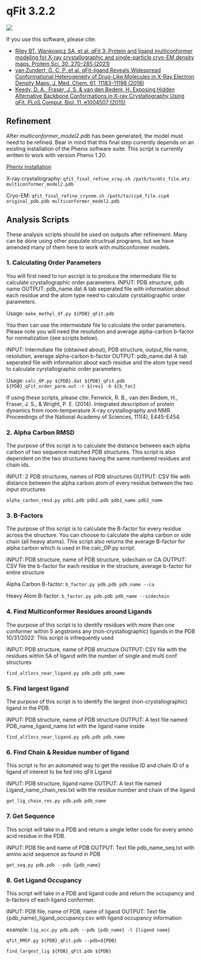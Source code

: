 # qFit 3.2.2

![](https://github.com/ExcitedStates/qfit-3.0/workflows/tests/badge.svg)

If you use this software, please cite:
- [Riley BT, Wankowicz SA, et al. qFit 3: Protein and ligand multiconformer modeling for X-ray crystallographic and single-particle cryo-EM density maps. Protein Sci. 30, 270–285 (2021)](https://dx.doi.org/10.1002/pro.4001)
- [van Zundert, G. C. P. et al. qFit-ligand Reveals Widespread Conformational Heterogeneity of Drug-Like Molecules in X-Ray Electron Density Maps. J. Med. Chem. 61, 11183–11198 (2018)](https://dx.doi.org/10.1021/acs.jmedchem.8b01292)
- [Keedy, D. A., Fraser, J. S. & van den Bedem, H. Exposing Hidden Alternative Backbone Conformations in X-ray Crystallography Using qFit. PLoS Comput. Biol. 11, e1004507 (2015)](https://dx.doi.org/10.1371/journal.pcbi.1004507)

## Refinement
After *multiconformer_model2.pdb* has been generated, the model must need to be refined. Bear in mind that this final step currently depends on an existing installation of the Phenix software suite. This script is currently written to work with version Phenix 1.20.

[Phenix installation](https://phenix-online.org/documentation/install-setup-run.html)

X-ray crystallography:
`qfit_final_refine_xray.sh /path/to/mtz_file.mtz multiconformer_model2.pdb`

Cryo-EM: 
`qfit_final_refine_cryoem.sh /path/to/ccp4_file.ccp4 original_pdb.pdb multiconformer_model2.pdb`


## Analysis Scripts
These analysis scripts should be used on outputs after refinement. Many can be done using other populate structrual programs, but we have amended many of them here to work with multiconformer models. 

### 1. Calculating Order Parameters
You will first need to run ascript is to produce the intermediate file to calculate crystallographic order parameters. 
INPUT: PDB structure, pdb name
OUTPUT: pdb_name.dat A tab seperated file with information about each residue and the atom type need to calculate cyrstallographic order parameters.

Usage: 
`make_methyl_df.py ${PDB}_qFit.pdb`

You then can use the intermeidate file to calculate the order parameters. Please note you will need the resolution and average alpha-carbon b-factor for normalization (see scripts below). 

INPUT: Intermdiate file (obtained about), PDB structure, output_file name, resolution, average alpha-carbon b-factor
OUTPUT: pdb_name.dat A tab seperated file with information about each residue and the atom type need to calculate cyrstallographic order parameters.

Usage: 
`calc_OP.py ${PDB}.dat ${PDB}_qFit.pdb ${PDB}_qFit_order_parm.out -r ${res} -b ${b_fac}`

If using these scripts, please cite: 
Fenwick, R. B., van den Bedem, H., Fraser, J. S., & Wright, P. E. (2014). Integrated description of protein dynamics from room-temperature X-ray crystallography and NMR. Proceedings of the National Academy of Sciences, 111(4), E445-E454.

### 2. Alpha Carbon RMSD
The purpose of this script is to calculate the distance between each alpha carbon of two sequence matched PDB structures. This script is also dependent on
the two structures having the same numbered residues and chain ids. 

INPUT: 2 PDB structures, names of PDB structures
OUTPUT: CSV file with distance between the alpha carbon atom of every residue between the two input structures

`alpha_carbon_rmsd.py pdb1.pdb pdb2.pdb pdb1_name pdb2_name` 

### 3. B-Factors
The purpose of this script is to calculate the B-factor for every residue across the structure. You can choose to calculate the alpha carbon or side chain (all heavy atoms). This script also returns the average B-factor for alpha carbon which is used in the calc_OP.py script.

INPUT: PDB structure, name of PDB structure, sidechain or CA
OUTPUT: CSV file the b-factor for each residue in the structure, average b-factor for entire structure


Alpha Carbon B-factor:
`b_factor.py pdb.pdb pdb_name --ca`

Heavy Atom B-factor:
`b_factor.py pdb.pdb pdb_name --sidechain`

### 4. Find Multiconformer Residues around Ligands
The purpose of this script is to identify residues with more than one conformer within 5 angstroms any (non-crystallographic) ligands in the PDB
10/31/2022: This script is infrequently used

INPUT: PDB structure, name of PDB structure
OUTPUT: CSV file with the residues within 5A of ligand with the number of single and multi conf structures

`find_altlocs_near_ligand.py pdb.pdb pdb_name` 

### 5. Find largest ligand
The purpose of this script is to identify the largest (non-crystallographic) ligand in the PDB. 

INPUT: PDB structure, name of PDB structure
OUTPUT: A text file named PDB_name_ligand_name.txt with the ligand name inside

`find_altlocs_near_ligand.py pdb.pdb pdb_name` 

### 6. Find Chain & Residue number of ligand
This script is for an automated way to get the residue ID and chain ID of a ligand of interest to be fed into qFit Ligand

INPUT: PDB structure, ligand name
OUTPUT: A text file named Ligand_name_chain_resi.txt with the residue number and chain of the ligand

`get_lig_chain_res.py pdb.pdb pdb_name` 


### 7. Get Sequence
This script will take in a PDB and return a single letter code for every amino acid residue in the PDB. 

INPUT: PDB file and name of PDB
OUTPUT: Text file pdb_name_seq.txt with amino acid sequence as found in PDB

`get_seq.py pdb.pdb --pdb {pdb_name}`

### 8. Get Ligand Occupancy 
This script will take in a PDB and ligand code and return the occupancy and b-factors of each ligand conformer. 

INPUT: PDB file, name of PDB, name of ligand
OUTPUT: Text file {pdb_name}_ligand_occupancy.csv with ligand occupancy information

example:
`lig_occ.py pdb.pdb --pdb {pdb_name} -l {ligand name}`




`qfit_RMSF.py ${PDB}_qFit.pdb --pdb=${PDB}`

`find_largest_lig ${PDB}_qFit.pdb ${PDB}`
